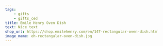 ```yaml
---
tags:
    - gifts
    - gifts_ced
title: Emile Henry Oven Dish
text: Nice text
shop_url: https://shop.emilehenry.com/en/147-rectangular-oven-dish.html#/29-couleur-burgundy
image_name: eh-rectangular-oven-dish.jpg
---
```

